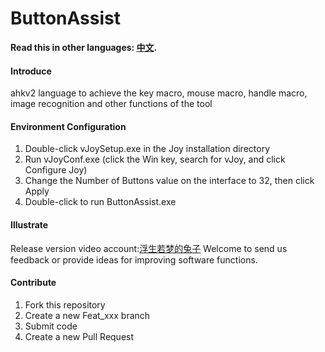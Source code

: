 # ButtonAssist
**Read this in other languages: [中文](README.md).**
#### Introduce
ahkv2 language to achieve the key macro, mouse macro, handle macro, image recognition and other functions of the tool
#### Environment Configuration
1. Double-click vJoySetup.exe in the Joy installation directory
2. Run vJoyConf.exe (click the Win key, search for vJoy, and click Configure Joy)
3. Change the Number of Buttons value on the interface to 32, then click Apply
4. Double-click to run ButtonAssist.exe
#### Illustrate
Release version video account:[浮生若梦的兔子](https://space.bilibili.com/397441876?spm_id_from=333.1007.0.0) Welcome to send us feedback or provide ideas for improving software functions.

#### Contribute
1. Fork this repository
2. Create a new Feat_xxx branch
3. Submit code
4. Create a new Pull Request
